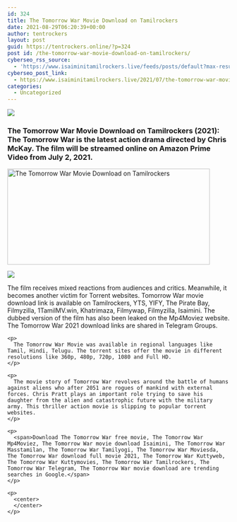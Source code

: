 ```yaml
---
id: 324
title: The Tomorrow War Movie Download on Tamilrockers
date: 2021-08-29T06:20:39+00:00
author: tentrockers
layout: post
guid: https://tentrockers.online/?p=324
post id: /the-tomorrow-war-movie-download-on-tamilrockers/
cyberseo_rss_source:
  - 'https://www.isaiminitamilrockers.live/feeds/posts/default?max-results=150&start-index=1'
cyberseo_post_link:
  - https://www.isaiminitamilrockers.live/2021/07/the-tomorrow-war-movie-download-on.html
categories:
  - Uncategorized
---
```

<div class="media_block">
  <img src="https://1.bp.blogspot.com/-6Xxu_l7sCKc/YOCZahU4jrI/AAAAAAAAA_w/YWHYWRIukgsAHvK-sTW9p0NuIwRwSh-twCLcBGAsYHQ/s72-w459-h217-c/IMG_20210702_150749-1.jpg" class="media_thumbnail" />
</div>

<meta content="The Tomorrow War Movie Download on Tamilrockers &nbsp;(2021) : The Tomorrow War is the latest action drama directed by Chris McKay. The film will..." name="twitter:description" />

  


<center>
</center>

### <span><span><b>The Tomorrow War Movie Download on Tamilrockers</b></span><b>&nbsp;(2021)</b></span><span>: The Tomorrow War is the latest action drama directed by Chris McKay. The film will be streamed online on Amazon Prime Video from July 2, 2021.&nbsp;</span>

<div>
  <div class="separator">
    <a href="https://1.bp.blogspot.com/-6Xxu_l7sCKc/YOCZahU4jrI/AAAAAAAAA_w/YWHYWRIukgsAHvK-sTW9p0NuIwRwSh-twCLcBGAsYHQ/s594/IMG_20210702_150749-1.jpg" imageanchor="1"><img loading="lazy" alt="The Tomorrow War Movie Download on Tamilrockers" border="0" data-original-height="334" data-original-width="594" height="217" src="https://1.bp.blogspot.com/-6Xxu_l7sCKc/YOCZahU4jrI/AAAAAAAAA_w/YWHYWRIukgsAHvK-sTW9p0NuIwRwSh-twCLcBGAsYHQ/w459-h217/IMG_20210702_150749-1.jpg" width="459" /></a>
  </div>
  
  <p>
  </p>
  
  <div class="separator">
    <a href="https://www.tamilrockers.co.nz/the-tomorrow-war-tamil-dubbed-movie-download-tamilrockers/" imageanchor="1"><img border="0" data-original-height="250" data-original-width="300" src="https://1.bp.blogspot.com/-nfbzYVobUik/YMlpOerzdgI/AAAAAAAAA3Y/aAupsOUs_WMY6Lv7R1OtZhI6OqaRh-YAwCPcBGAYYCw/s0/e854879156f0849f3d27a89db88ed039.png" /></a>
  </div>
  
  <p>
    <span>The film receives mixed reactions from audiences and critics. Meanwhile, it becomes another victim for Torrent websites. Tomorrow War movie download link is available on Tamilrockers, YTS, YIFY, The Pirate Bay, Filmyzilla, 1TamilMV.win, Khatrimaza, Filmywap, Filmyzilla, Isaimini. The dubbed version of the film has also been leaked on the Mp4Moviez website. The Tomorrow War 2021 download links are shared in Telegram Groups.</span></div> 
    
    <p>
      The Tomorrow War Movie was available in regional languages ​​like Tamil, Hindi, Telugu. The torrent sites offer the movie in different resolutions like 360p, 480p, 720p, 1080 and Full HD.
    </p>
    
    <p>
      The movie story of Tomorrow War revolves around the battle of humans against aliens who after 2051 are rogues of mankind with external forces. Chris Pratt plays an important role trying to save his daughter from the alien and catastrophic future with the military army. This thriller action movie is slipping to popular torrent websites.
    </p>
    
    <p>
      <span>Download The Tomorrow War free movie, The Tomorrow War Mp4Moviez, The Tomorrow War movie download Isaimini, The Tomorrow War Masstamilan, The Tomorrow War Tamilyogi, The Tomorrow War Moviesda, The Tomorrow War download full movie 2021, The Tomorrow War Kuttyweb, The Tomorrow War Kuttymovies, The Tomorrow War Tamilrockers, The Tomorrow War Telegram, The Tomorrow War movie download are trending searches in Google.</span>
    </p>
    
    <p>
      <center>
      </center>
    </p>